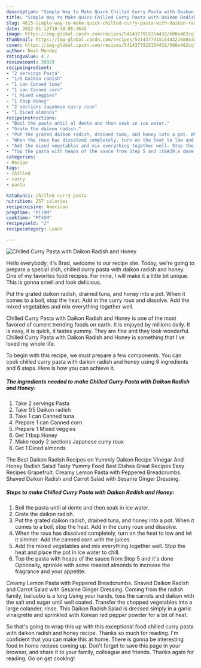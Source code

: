 ```yaml
---
description: "Simple Way to Make Quick Chilled Curry Pasta with Daikon Radish and Honey"
title: "Simple Way to Make Quick Chilled Curry Pasta with Daikon Radish and Honey"
slug: 4615-simple-way-to-make-quick-chilled-curry-pasta-with-daikon-radish-and-honey
date: 2022-01-12T10:40:05.364Z
image: https://img-global.cpcdn.com/recipes/5414377915154432/680x482cq70/chilled-curry-pasta-with-daikon-radish-and-honey-recipe-main-photo.jpg
thumbnail: https://img-global.cpcdn.com/recipes/5414377915154432/680x482cq70/chilled-curry-pasta-with-daikon-radish-and-honey-recipe-main-photo.jpg
cover: https://img-global.cpcdn.com/recipes/5414377915154432/680x482cq70/chilled-curry-pasta-with-daikon-radish-and-honey-recipe-main-photo.jpg
author: Noah Mendez
ratingvalue: 4.7
reviewcount: 30929
recipeingredient:
- "2 servings Pasta"
- "1/5 Daikon radish"
- "1 can Canned tuna"
- "1 can Canned corn"
- "1 Mixed veggies"
- "1 tbsp Honey"
- "2 sections Japanese curry roux"
- "1 Diced almonds"
recipeinstructions:
- "Boil the pasta until al dente and then soak in ice water."
- "Grate the daikon radish."
- "Put the grated daikon radish, drained tuna, and honey into a pot. When it comes to a boil, stop the heat. Add in the curry roux and dissolve."
- "When the roux has dissolved completely, turn on the heat to low and let it simmer. Add the canned corn with the juices."
- "Add the mixed vegetables and mix everything together well. Stop the heat and place the pot in ice water to chill."
- "Top the pasta with heaps of the sauce from Step 5 and it&#39;s done Optionally, sprinkle with some roasted almonds to increase the fragrance and your appetite."
categories:
- Recipe
tags:
- chilled
- curry
- pasta

katakunci: chilled curry pasta 
nutrition: 257 calories
recipecuisine: American
preptime: "PT19M"
cooktime: "PT45M"
recipeyield: "2"
recipecategory: Lunch

---
```



![Chilled Curry Pasta with Daikon Radish and Honey](https://img-global.cpcdn.com/recipes/5414377915154432/680x482cq70/chilled-curry-pasta-with-daikon-radish-and-honey-recipe-main-photo.jpg)

Hello everybody, it's Brad, welcome to our recipe site. Today, we're going to prepare a special dish, chilled curry pasta with daikon radish and honey. One of my favorites food recipes. For mine, I will make it a little bit unique. This is gonna smell and look delicious.

Put the grated daikon radish, drained tuna, and honey into a pot. When it comes to a boil, stop the heat. Add in the curry roux and dissolve. Add the mixed vegetables and mix everything together well.

Chilled Curry Pasta with Daikon Radish and Honey is one of the most favored of current trending foods on earth. It is enjoyed by millions daily. It is easy, it is quick, it tastes yummy. They are fine and they look wonderful. Chilled Curry Pasta with Daikon Radish and Honey is something that I've loved my whole life.


To begin with this recipe, we must prepare a few components. You can cook chilled curry pasta with daikon radish and honey using 8 ingredients and 6 steps. Here is how you can achieve it.

<!--inarticleads1-->

##### The ingredients needed to make Chilled Curry Pasta with Daikon Radish and Honey:

1. Take 2 servings Pasta
1. Take 1/5 Daikon radish
1. Take 1 can Canned tuna
1. Prepare 1 can Canned corn
1. Prepare 1 Mixed veggies
1. Get 1 tbsp Honey
1. Make ready 2 sections Japanese curry roux
1. Get 1 Diced almonds


The Best Daikon Radish Recipes on Yummly Daikon Recipe Vinegar And Honey Radish Salad Tasty Yummy Food Best Dishes Great Recipes Easy Recipes Grapefruit. Creamy Lemon Pasta with Peppered Breadcrumbs. Shaved Daikon Radish and Carrot Salad with Sesame Ginger Dressing. 

<!--inarticleads2-->

##### Steps to make Chilled Curry Pasta with Daikon Radish and Honey:

1. Boil the pasta until al dente and then soak in ice water.
1. Grate the daikon radish.
1. Put the grated daikon radish, drained tuna, and honey into a pot. When it comes to a boil, stop the heat. Add in the curry roux and dissolve.
1. When the roux has dissolved completely, turn on the heat to low and let it simmer. Add the canned corn with the juices.
1. Add the mixed vegetables and mix everything together well. Stop the heat and place the pot in ice water to chill.
1. Top the pasta with heaps of the sauce from Step 5 and it&#39;s done Optionally, sprinkle with some roasted almonds to increase the fragrance and your appetite.


Creamy Lemon Pasta with Peppered Breadcrumbs. Shaved Daikon Radish and Carrot Salad with Sesame Ginger Dressing. Coming from the radish family, bailuobo is a long Using your hands, toss the carrots and daikon with the salt and sugar until well coated. Transfer the chopped vegetables into a large colander, rinse. This Daikon Radish Salad is dressed simply in a garlic vinaigrette and sprinkled with Korean red pepper powder for a bit of heat. 

So that's going to wrap this up with this exceptional food chilled curry pasta with daikon radish and honey recipe. Thanks so much for reading. I'm confident that you can make this at home. There is gonna be interesting food in home recipes coming up. Don't forget to save this page in your browser, and share it to your family, colleague and friends. Thanks again for reading. Go on get cooking!
